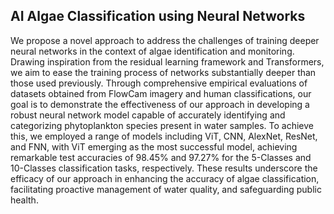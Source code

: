 ## AI Algae Classification using Neural Networks

We propose a novel approach to address the challenges of training deeper neural networks in the context of algae identification and monitoring. Drawing inspiration from the residual learning framework and Transformers, we aim to ease the training process of networks substantially deeper than those used previously. Through comprehensive empirical evaluations of datasets obtained from FlowCam imagery and human classifications, our goal is to demonstrate the effectiveness of our approach in developing a robust neural network model capable of accurately identifying and categorizing phytoplankton species present in water samples. To achieve this, we employed a range of models including ViT, CNN, AlexNet, ResNet, and FNN, with ViT emerging as the most successful model, achieving remarkable test accuracies of 98.45% and 97.27% for the 5-Classes and 10-Classes classification tasks, respectively. These results underscore the efficacy of our approach in enhancing the accuracy of algae classification, facilitating proactive management of water quality, and safeguarding public health.
